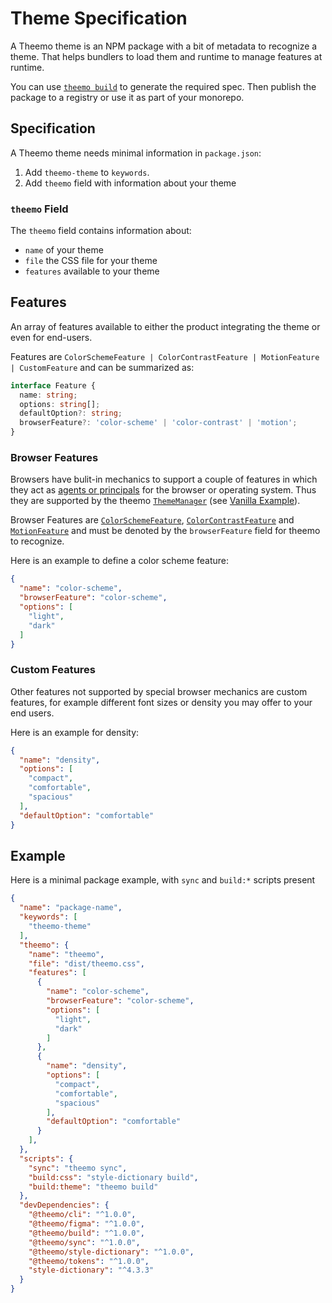 # Theme Specification

A Theemo theme is an NPM package with a bit of metadata to recognize a theme.
That helps bundlers to load them and runtime to manage features at runtime.

You can use [`theemo build`](./build/theemo-package.md) to generate the required spec. Then publish the
package to a registry or use it as part of your monorepo.

## Specification

A Theemo theme needs minimal information in `package.json`:

1. Add `theemo-theme` to `keywords`.
2. Add `theemo` field with information about your theme

### `theemo` Field

The `theemo` field contains information about:

- `name` of your theme
- `file` the CSS file for your theme
- `features` available to your theme

## Features

An array of features available to either the product integrating the theme or
even for end-users.

Features are `ColorSchemeFeature | ColorContrastFeature | MotionFeature |
CustomFeature` and can be summarized as:

```ts
interface Feature {
  name: string;
  options: string[];
  defaultOption?: string;
  browserFeature?: 'color-scheme' | 'color-contrast' | 'motion';
}
```

### Browser Features

Browsers have bulit-in mechanics to support a couple of features in which they
act as [agents or principals](../design-tokens/traits.md#principals-and-agents)
for the browser or operating system. Thus they are supported by the theemo
[`ThemeManager`](/api/@theemo/theme/classes/ThemeManager.md) (see [Vanilla
Example](./vanilla.md)).

Browser Features are
[`ColorSchemeFeature`](/api/@theemo/theme/interfaces/ColorSchemeFeature.md),
[`ColorContrastFeature`](/api/@theemo/theme/interfaces/ColorContrastFeature.md)
and [`MotionFeature`](/api/@theemo/theme/interfaces/MotionFeature.md) and must
be denoted by the `browserFeature` field for theemo to recognize.

Here is an example to define a color scheme feature:

```json
{
  "name": "color-scheme",
  "browserFeature": "color-scheme",
  "options": [
    "light",
    "dark"
  ]
}
```

### Custom Features

Other features not supported by special browser mechanics are custom features,
for example different font sizes or density you may offer to your end users.

Here is an example for density:

```json
{
  "name": "density",
  "options": [
    "compact",
    "comfortable",
    "spacious"
  ],
  "defaultOption": "comfortable"
}
```

## Example

Here is a minimal package example, with `sync` and `build:*` scripts present

```json
{
  "name": "package-name",
  "keywords": [
    "theemo-theme"
  ],
  "theemo": {
    "name": "theemo",
    "file": "dist/theemo.css",
    "features": [
      {
        "name": "color-scheme",
        "browserFeature": "color-scheme",
        "options": [
          "light",
          "dark"
        ]
      },
      {
        "name": "density",
        "options": [
          "compact",
          "comfortable",
          "spacious"
        ],
        "defaultOption": "comfortable"
      }
    ],
  },
  "scripts": {
    "sync": "theemo sync",
    "build:css": "style-dictionary build",
    "build:theme": "theemo build"
  },
  "devDependencies": {
    "@theemo/cli": "^1.0.0",
    "@theemo/figma": "^1.0.0",
    "@theemo/build": "^1.0.0",
    "@theemo/sync": "^1.0.0",
    "@theemo/style-dictionary": "^1.0.0",
    "@theemo/tokens": "^1.0.0",
    "style-dictionary": "^4.3.3"
  }
}
```
